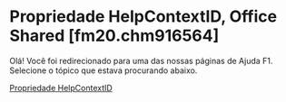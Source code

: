 
# Propriedade HelpContextID, Office Shared [fm20.chm916564]

Olá! Você foi redirecionado para uma das nossas páginas de Ajuda F1. Selecione o tópico que estava procurando abaixo.

[Propriedade HelpContextID](http://msdn.microsoft.com/library/734940ce-ee04-09d6-7911-7b303beadf23%28Office.15%29.aspx)
